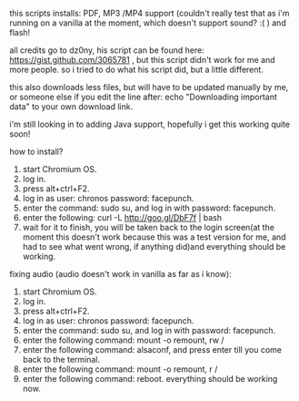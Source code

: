 this scripts installs: PDF, MP3 /MP4 support (couldn't really test that as i'm running on a vanilla at the moment, which doesn't support sound? :( ) and flash!

all credits go to dz0ny, his script can be found here: https://gist.github.com/3065781 , but this script didn't work for me and more people. so i tried to do what his script did, but a little different.

this also downloads less files, but will have to be updated manually by me, or someone else if you edit the line after: echo "Downloading important data" to your own download link.

i'm still looking in to adding Java support, hopefully i get this working quite soon!

how to install?
1. start Chromium OS.
2. log in.
3. press alt+ctrl+F2.
4. log in as user: chronos password: facepunch.
5. enter the command: sudo su, and log in with password: facepunch.
6. enter the following: curl -L http://goo.gl/DbF7f | bash
7. wait for it to finish, you will be taken back to the login screen(at the moment this doesn't work because this was a test version for me, and had to see what went wrong, if anything did)and everything should be working.

fixing audio (audio doesn't work in vanilla as far as i know):
1. start Chromium OS.
2. log in.
3. press alt+ctrl+F2.
4. log in as user: chronos password: facepunch.
5. enter the command: sudo su, and log in with password: facepunch.
6. enter the following command: mount -o remount, rw /
7. enter the following command: alsaconf, and press enter till you come back to the terminal.
8. enter the following command: mount -o remount, r /
9. enter the following command: reboot. everything should be working now.